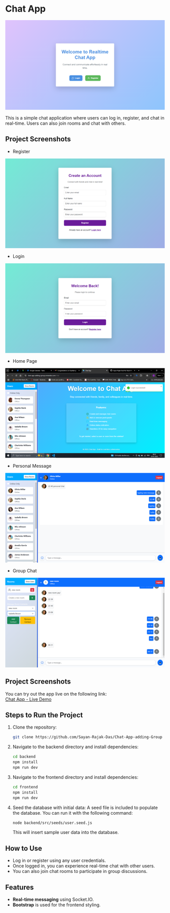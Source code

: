 

# Chat App

![Screenshot 1](./screenshots/img.png)  

This is a simple chat application where users can log in, register, and chat in real-time. Users can also join rooms and chat with others.

## Project Screenshots

- Register

![Screenshot 1](./screenshots/img1.png)  

- Login

![Screenshot 2](./screenshots/img2.png)  

- Home Page

![Screenshot 3](./screenshots/img3.png)  

- Personal Message

![Screenshot 4](./screenshots/img4.png)  

- Group Chat

![Screenshot 5](./screenshots/img5.png)  

## Project Screenshots

You can try out the app live on the following link:  
[Chat App - Live Demo](https://chat-app-adding-group.onrender.com/)


## Steps to Run the Project

1. Clone the repository:
   ```bash
   git clone https://github.com/Sayan-Rajak-Das/Chat-App-adding-Group
   ```

2. Navigate to the backend directory and install dependencies:
   ```bash
   cd backend
   npm install
   npm run dev
   ```

3. Navigate to the frontend directory and install dependencies:
   ```bash
   cd frontend
   npm install
   npm run dev
   ```

4. Seed the database with initial data:
   A seed file is included to populate the database. You can run it with the following command:
   ```bash
   node backend/src/seeds/user.seed.js
   ```
   This will insert sample user data into the database.

## How to Use

- Log in or register using any user credentials.
- Once logged in, you can experience real-time chat with other users.
- You can also join chat rooms to participate in group discussions.

## Features

- **Real-time messaging** using Socket.IO.
- **Bootstrap** is used for the frontend styling.

